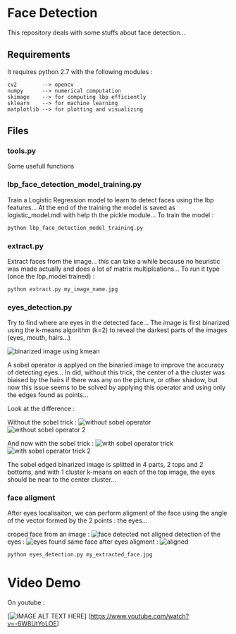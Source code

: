 # Face Detection

This repository deals with some stuffs about face detection...

## Requirements

It requires python 2.7 with the following modules :

```
cv2        --> opencv
numpy      --> numerical computation
skimage    --> for computing lbp efficiently
sklearn    --> for machine learning
matplotlib --> for plotting and visualizing
```

## Files

### tools.py

Some usefull functions

### lbp_face_detection_model_training.py

Train a Logistic Regression model to learn to detect faces using the lbp features...
At the end of the training the model is saved as logistic_model.mdl with help th the pickle module...
To train the model :
```bash
python lbp_face_detection_model_training.py
```

### extract.py

Extract faces from the image... this can take a while because no heuristic was made actually and does a lot of matrix multiplcations...
To run it type (once the lbp_model trained) : 
```bash
python extract.py my_image_name.jpg
```

### eyes_detection.py

Try to find where are eyes in the detected face...
The image is first binarized using the k-means algorithm (k=2) to reveal the darkest parts of the images (eyes, mouth, hairs...)

![binarized image using kmean](img/k_mean_2k.png "binarized image using k-means")

A sobel operator is applyed on the binaried image to improve the accuracy of detecting eyes... In did, without this trick, the center of a the cluster was biaised by the hairs if there was any on the picture, or other shadow, but now this issue seems to be solved by applying this operator and using only the edges found as points...

Look at the difference :

Without the sobel trick :
![without sobel operator](img/eyes_center_with_binarized_image.png "without sobel operator")
![without sobel operator 2](img/without_sobel.png "without sobel")

And now with the sobel trick :
![with sobel operator trick](img/eyes_center_with_sobel_on_binarized_image.png "with the sobel operato trick")
![with sobel operator trick 2](img/with_sobel.png "with the sobel trick")

The sobel edged binarized image is splitted in 4 parts, 2 tops and 2 bottoms, and with 1 cluster k-means on each of the top image, the eyes should be near to the center cluster...

### face aligment

After eyes localisaiton, we can perform aligment of the face using the angle of the vector formed by the 2 points : the eyes...

croped face from an image :
![face detected not aligned](img/not_aligned_face.png "face detected not aligned")
detection of the eyes :
![eyes found](img/eyes_detected.png "eyes found")
same face after eyes aligment :
![aligned](img/eyes_aligned.png "eyes aligment")


```bash
python eyes_detection.py my_extracted_face.jpg
```

# Video Demo
On youtube :

[![IMAGE ALT TEXT HERE](https://img.youtube.com/vi/-6W8UtYoLOE/0.jpg)]
(https://www.youtube.com/watch?v=-6W8UtYoLOE)


